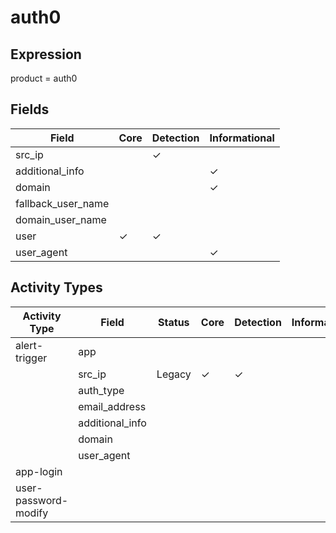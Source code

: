 auth0
=====

Expression
----------

product = auth0

Fields
------

| Field              | Core     | Detection | Informational |
| ------------------ | -------- | --------- | ------------- |
| src_ip             |          | &#10003;  |               |
| additional_info    |          |           | &#10003;      |
| domain             |          |           | &#10003;      |
| fallback_user_name |          |           |               |
| domain_user_name   |          |           |               |
| user               | &#10003; | &#10003;  |               |
| user_agent         |          |           | &#10003;      |

Activity Types
--------------

| Activity Type        | Field           | Status | Core     | Detection | Informational |
| -------------------- | --------------- | ------ | -------- | --------- | ------------- |
| alert-trigger        | app             |        |          |           |               |
|                      | src_ip          | Legacy | &#10003; | &#10003;  |               |
|                      | auth_type       |        |          |           |               |
|                      | email_address   |        |          |           |               |
|                      | additional_info |        |          |           |               |
|                      | domain          |        |          |           |               |
|                      | user_agent      |        |          |           |               |
| app-login            |                 |        |          |           |               |
| user-password-modify |                 |        |          |           |               |

